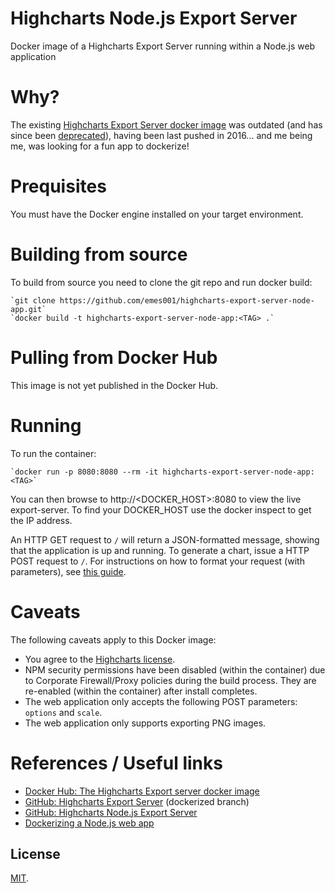 # Highcharts Node.js Export Server

Docker image of a Highcharts Export Server running within a Node.js web application

# Why?

The existing [Highcharts Export Server docker image](https://hub.docker.com/r/highcharts/highcharts-export-server/) was outdated (and has since been [deprecated](https://www.highcharts.com/docs/export-module/258)), having been last pushed in 2016... and me being me, was looking for a fun app to dockerize!

# Prequisites

You must have the Docker engine installed on your target environment.

# Building from source

To build from source you need to clone the git repo and run docker build:

    `git clone https://github.com/emes001/highcharts-export-server-node-app.git`
    `docker build -t highcharts-export-server-node-app:<TAG> .`

# Pulling from Docker Hub

This image is not yet published in the Docker Hub.

# Running

To run the container:

    `docker run -p 8080:8080 --rm -it highcharts-export-server-node-app:<TAG>`

You can then browse to http://<DOCKER_HOST>:8080 to view the live export-server. To find your DOCKER_HOST use the docker inspect to get the IP address.

An HTTP GET request to `/` will return a JSON-formatted message, showing that the application is up and running. To generate a chart, issue a HTTP POST request to `/`. For instructions on how to format your request (with parameters), see [this guide](https://www.highcharts.com/docs/export-module/export-module-overview).


# Caveats

The following caveats apply to this Docker image:
 * You agree to the [Highcharts license](https://github.com/highcharts/node-export-server/blob/master/LICENSE).
 * NPM security permissions have been disabled (within the container) due to Corporate Firewall/Proxy policies during the build process. They are re-enabled (within the container) after install completes.
 * The web application only accepts the following POST parameters: `options` and `scale`.
 * The web application only supports exporting PNG images.

# References / Useful links
 * [Docker Hub: The Highcharts Export server docker image](https://hub.docker.com/r/highcharts/highcharts-export-server/)
 * [GitHub: Highcharts Export Server](https://github.com/highcharts/highcharts-export-server/tree/dockerized) (dockerized branch)
 * [GitHub: Highcharts Node.js Export Server](https://github.com/highcharts/node-export-server)
 * [Dockerizing a Node.js web app](https://nodejs.org/en/docs/guides/nodejs-docker-webapp/)

## License

[MIT](LICENSE).